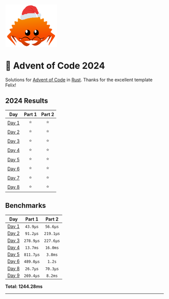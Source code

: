 <img src="./.assets/christmas_ferris.png" width="164">

# 🎄 Advent of Code 2024

Solutions for [Advent of Code](https://adventofcode.com/) in [Rust](https://www.rust-lang.org/).
Thanks for the excellent template Felix!

<!--- advent_readme_stars table --->
## 2024 Results

| Day | Part 1 | Part 2 |
| :---: | :---: | :---: |
| [Day 1](https://adventofcode.com/2024/day/1) | ⭐ | ⭐ |
| [Day 2](https://adventofcode.com/2024/day/2) | ⭐ | ⭐ |
| [Day 3](https://adventofcode.com/2024/day/3) | ⭐ | ⭐ |
| [Day 4](https://adventofcode.com/2024/day/4) | ⭐ | ⭐ |
| [Day 5](https://adventofcode.com/2024/day/5) | ⭐ | ⭐ |
| [Day 6](https://adventofcode.com/2024/day/6) | ⭐ | ⭐ |
| [Day 7](https://adventofcode.com/2024/day/7) | ⭐ | ⭐ |
| [Day 8](https://adventofcode.com/2024/day/8) | ⭐ | ⭐ |
<!--- advent_readme_stars table --->

<!--- benchmarking table --->
## Benchmarks

| Day | Part 1 | Part 2 |
| :---: | :---: | :---:  |
| [Day 1](./src/bin/01.rs) | `43.9µs` | `56.6µs` |
| [Day 2](./src/bin/02.rs) | `91.2µs` | `219.1µs` |
| [Day 3](./src/bin/03.rs) | `278.9µs` | `227.6µs` |
| [Day 4](./src/bin/04.rs) | `13.7ms` | `16.0ms` |
| [Day 5](./src/bin/05.rs) | `811.7µs` | `3.8ms` |
| [Day 6](./src/bin/06.rs) | `489.0µs` | `1.2s` |
| [Day 8](./src/bin/08.rs) | `26.7µs` | `70.3µs` |
| [Day 9](./src/bin/09.rs) | `269.4µs` | `8.2ms` |

**Total: 1244.28ms**
<!--- benchmarking table --->

---
